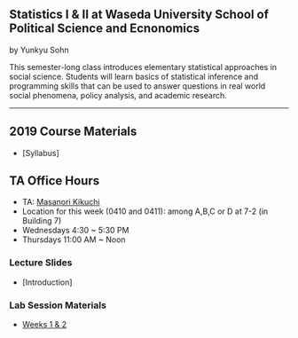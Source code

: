 ## Statistics I & II at Waseda University School of Political Science and Ecnonomics

by Yunkyu Sohn

This semester-long class introduces elementary statistical approaches in social science. Students will learn basics of statistical inference and programming skills that can be used to answer questions in real world social phenomena, policy analysis, and academic research.

---

## 2019 Course Materials

* [Syllabus]

## TA Office Hours

* TA: [Masanori Kikuchi](mailto:waseda.statistics@gmail.com)
* Location for this week (0410 and 0411): among A,B,C or D at 7-2 (in Building 7)
* Wednesdays 4:30 ~ 5:30 PM
* Thursdays 11:00 AM ~ Noon

### Lecture Slides

* [Introduction]

### Lab Session Materials

* [Weeks 1 & 2](https://github.com/ysohn/stats/blob/master/2019S/lab/2019S_StatisticsI_SOHN_lab01.zip)
